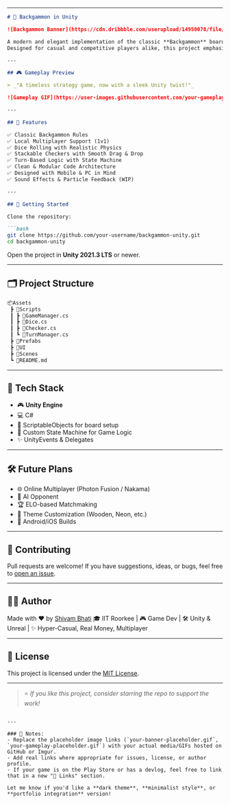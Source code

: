 
---

````md
# 🎲 Backgammon in Unity

![Backgammon Banner](https://cdn.dribbble.com/userupload/14950078/file/original-e4c654228f3f809d896d44ce754f95c0.webp?resize=2048x2048&vertical=center)

A modern and elegant implementation of the classic **Backgammon** board game built with **Unity Engine** 🧠✨  
Designed for casual and competitive players alike, this project emphasizes clean architecture, smooth gameplay, and beautiful visuals.

---

## 🎮 Gameplay Preview

> _"A timeless strategy game, now with a sleek Unity twist!"_

![Gameplay GIF](https://user-images.githubusercontent.com/your-gameplay-placeholder.gif)

---

## 🧩 Features

✅ Classic Backgammon Rules  
✅ Local Multiplayer Support (1v1)  
✅ Dice Rolling with Realistic Physics  
✅ Stackable Checkers with Smooth Drag & Drop  
✅ Turn-Based Logic with State Machine  
✅ Clean & Modular Code Architecture  
✅ Designed with Mobile & PC in Mind  
✅ Sound Effects & Particle Feedback (WIP)

---

## 🚀 Getting Started

Clone the repository:

```bash
git clone https://github.com/your-username/backgammon-unity.git
cd backgammon-unity
````

Open the project in **Unity 2021.3 LTS** or newer.

---

## 🗂️ Project Structure

```bash
📦Assets
 ┣ 📂Scripts
 ┃ ┣ 📜GameManager.cs
 ┃ ┣ 📜Dice.cs
 ┃ ┣ 📜Checker.cs
 ┃ ┗ 📜TurnManager.cs
 ┣ 📂Prefabs
 ┣ 📂UI
 ┣ 📂Scenes
 ┗ 📜README.md
```

---

## 🧠 Tech Stack

* 🎮 **Unity Engine**
* 💻 C#
* 🎲 ScriptableObjects for board setup
* 🔄 Custom State Machine for Game Logic
* ✨ UnityEvents & Delegates

---

## 🛠️ Future Plans

* 🌐 Online Multiplayer (Photon Fusion / Nakama)
* 🧠 AI Opponent
* 🏆 ELO-based Matchmaking
* 🎨 Theme Customization (Wooden, Neon, etc.)
* 📱 Android/iOS Builds

---

## 🤝 Contributing

Pull requests are welcome!
If you have suggestions, ideas, or bugs, feel free to [open an issue](https://github.com/your-username/backgammon-unity/issues).

---

## 🧑‍💻 Author

Made with ❤️ by [Shivam Bhati](https://github.com/shivambhati)
🎓 IIT Roorkee | 🎮 Game Dev | 🛠️ Unity & Unreal | ✨ Hyper-Casual, Real Money, Multiplayer

---

## 📄 License

This project is licensed under the [MIT License](LICENSE).

---

> ⭐ *If you like this project, consider starring the repo to support the work!*

```

---

### 📌 Notes:
- Replace the placeholder image links (`your-banner-placeholder.gif`, `your-gameplay-placeholder.gif`) with your actual media/GIFs hosted on GitHub or Imgur.
- Add real links where appropriate for issues, license, or author profile.
- If your game is on the Play Store or has a devlog, feel free to link that in a new "🔗 Links" section.

Let me know if you'd like a **dark theme**, **minimalist style**, or **portfolio integration** version!
```
